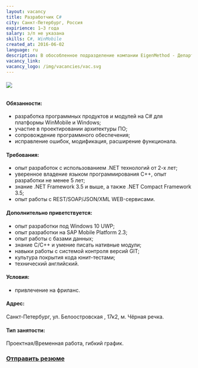 ```yaml
---
layout: vacancy
title: Разработчик С#
city: Санкт-Петербург, Россия
expirience: 1–3 года
salary: з/п не указана
skills: С#, WinMobile
created_at: 2016-06-02
language: ru
description: В обособленное подразделение компании EigenMethod - Департамент разработки - требуется разработчик C# для участия в разработке мобильных приложений в крупных и сложных проектах.
vacancy_link: 
vacancy_logo: /img/vacancies/vac.svg
---
```


###### ![](/img/vacancies/Title.jpg)

#### Обязанности:  
* разработка программных продуктов и модулей на C# для платформы WinMobile и Windows;  
* участие в проектировании архитектуры ПО;  
* сопровождение программного обеспечения;  
* исправление ошибок, модификация, расширение функционала.  

#### Требования:  
* опыт разработок с использованием .NET технологий от 2-х лет;  
* уверенное владение языком программирования C++, опыт разработки не менее 5 лет;  
* знание .NET Framework 3.5 и выше, а также .NET Compact Framework 3.5;  
* опыт работы с REST/SOAP/JSON/XML WEB-сервисами.  

#### Дополнительно приветствуется:  
* опыт разработки под Windows 10 UWP;  
* опыт разработки на SAP Mobile Platform 2.3;  
* опыт работы с базами данных;  
* знание C/C++ и умение писать нативные модули;  
* навыки работы с системой контроля версий GIT;
* культура покрытия кода юнит-тестами;  
* технический английский.  

#### Условия:  
* привлечение на фриланс.  

#### Адрес:
Санкт-Петербург, ул. Белоостровская , 17к2, м. Чёрная речка.  

#### Тип занятости:
Проектная/Временная работа, гибкий график.  

### [Отправить резюме][mail]

[//]: #
   [mail]: <mailto:hr@eigenmethod.com>